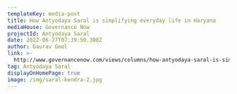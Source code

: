 ```yaml
---
templateKey: media-post
title: How Antyodaya Saral is simplifying everyday life in Haryana
mediaHouse: Governance Now
projectId: Antyodaya Saral
date: 2022-06-27T07:39:50.300Z
author: Gaurav Goel
link: >-
  http://www.governancenow.com/views/columns/how-antyodaya-saral-is-simplifying-everyday-life-in-haryana
tag: Antyodaya Saral
displayOnHomePage: true
image: /img/saral-kendra-2.jpg
---
```


